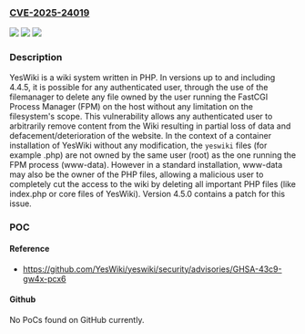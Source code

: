 ### [CVE-2025-24019](https://cve.mitre.org/cgi-bin/cvename.cgi?name=CVE-2025-24019)
![](https://img.shields.io/static/v1?label=Product&message=yeswiki&color=blue)
![](https://img.shields.io/static/v1?label=Version&message=%3D%20%3C%204.5.0%20&color=brighgreen)
![](https://img.shields.io/static/v1?label=Vulnerability&message=CWE-22%3A%20Improper%20Limitation%20of%20a%20Pathname%20to%20a%20Restricted%20Directory%20('Path%20Traversal')&color=brighgreen)

### Description

YesWiki is a wiki system written in PHP. In versions up to and including 4.4.5, it is possible for any authenticated user, through the use of the filemanager to delete any file owned by the user running the FastCGI Process Manager (FPM) on the host without any limitation on the filesystem's scope. This vulnerability allows any authenticated user to arbitrarily remove content from the Wiki resulting in partial loss of data and defacement/deterioration of the website. In the context of a container installation of YesWiki without any modification, the `yeswiki` files (for example .php) are not owned by the same user (root) as the one running the FPM process (www-data). However in a standard installation, www-data may also be the owner of the PHP files, allowing a malicious user to completely cut the access to the wiki by deleting all important PHP files (like index.php or core files of YesWiki). Version 4.5.0 contains a patch for this issue.

### POC

#### Reference
- https://github.com/YesWiki/yeswiki/security/advisories/GHSA-43c9-gw4x-pcx6

#### Github
No PoCs found on GitHub currently.


